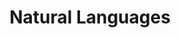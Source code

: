 ---
title: "Natural Languages"

categories: ['']

tags: ['Natural', 'Languages']

arwords: 'اللغات الطبيعية'

arexps: []

enwords: ['Natural Languages']

enexps: []

arlexicons: 'ل'

enlexicons: 'N'

authors: ['Ruqayya Roshdy']

translators: ['']

citations: 'العربية والذكاء الاصطناعي'

sources: 'مركز الملك عبدالله بن عبدالعزيز الدولي لخدمة اللغة العربية'

word: "true"

slug: ""
---